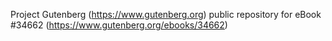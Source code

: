 Project Gutenberg (https://www.gutenberg.org) public repository for eBook #34662 (https://www.gutenberg.org/ebooks/34662)
